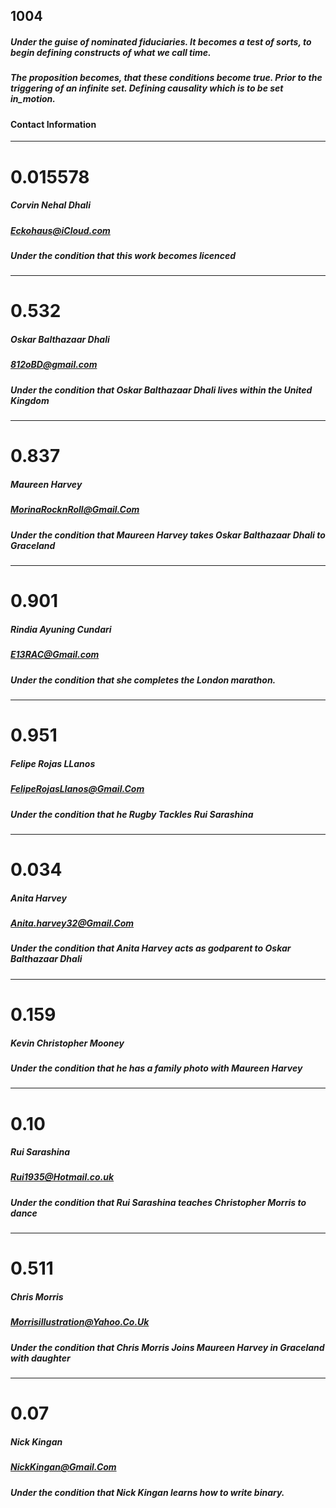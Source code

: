 ## 1004


##### Under the guise of nominated fiduciaries. It becomes a test of sorts, to begin defining constructs of what we call time. 
##### The proposition becomes, that these conditions become true. Prior to the triggering of an infinite set. Defining causality which is to be set in_motion.


#### Contact Information 
---
# 0.015578
##### Corvin Nehal Dhali
##### Eckohaus@iCloud.com
##### Under the condition that this work becomes licenced

---
# 0.532
##### Oskar Balthazaar Dhali
##### 812oBD@gmail.com
##### Under the condition that Oskar Balthazaar Dhali lives within the United Kingdom

---
# 0.837
##### Maureen Harvey
##### MorinaRocknRoll@Gmail.Com
##### Under the condition that Maureen Harvey takes Oskar Balthazaar Dhali to Graceland

---
# 0.901
##### Rindia Ayuning Cundari
##### E13RAC@Gmail.com
##### Under the condition that she completes the London marathon.

---
# 0.951
##### Felipe Rojas LLanos
##### FelipeRojasLlanos@Gmail.Com
##### Under the condition that he Rugby Tackles Rui Sarashina 


---
# 0.034
##### Anita Harvey
##### Anita.harvey32@Gmail.Com
##### Under the condition that Anita Harvey acts as godparent to Oskar Balthazaar Dhali

---

# 0.159
##### Kevin Christopher Mooney
##### Under the condition that he has a family photo with Maureen Harvey

---
# 0.10
##### Rui Sarashina
##### Rui1935@Hotmail.co.uk
##### Under the condition that Rui Sarashina teaches Christopher Morris to dance

---
# 0.511
##### Chris Morris 
##### Morrisillustration@Yahoo.Co.Uk
##### Under the condition that Chris Morris Joins Maureen Harvey in Graceland with daughter

---
# 0.07
##### Nick Kingan
##### NickKingan@Gmail.Com
##### Under the condition that Nick Kingan learns how to write binary.
